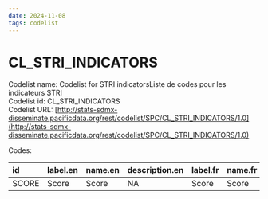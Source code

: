 ```yaml
---
date: 2024-11-08
tags: codelist
---
```


# CL_STRI_INDICATORS

Codelist name: Codelist for STRI indicatorsListe de codes pour les indicateurs STRI  
Codelist id: CL_STRI_INDICATORS  
Codelist URL: [http://stats-sdmx-disseminate.pacificdata.org/rest/codelist/SPC/CL_STRI_INDICATORS/1.0](http://stats-sdmx-disseminate.pacificdata.org/rest/codelist/SPC/CL_STRI_INDICATORS/1.0)  

Codes:  

|id    |label.en |name.en |description.en |label.fr |name.fr |description.fr |
|:-----|:--------|:-------|:--------------|:--------|:-------|:--------------|
|SCORE |Score    |Score   |NA             |Score    |Score   |NA             |
